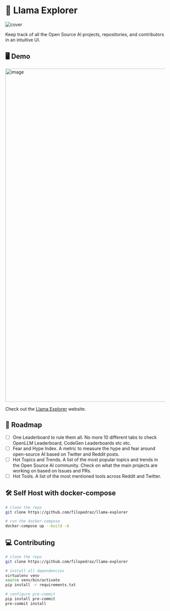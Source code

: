 # 🦙 Llama Explorer

![cover](https://github.com/filopedraz/llama-explorer/assets/29598954/b979aef1-65bc-4019-8d09-bf4c236ce251)

Keep track of all the Open Source AI projects, repositories, and contributors in an intuitive UI.

## 🖥️ Demo

<img width="1046" alt="image" src="https://github.com/filopedraz/llama-explorer/assets/29598954/921197c3-74cd-4603-b1ad-d3df80838984">

Check out the [Llama Explorer](https://llama-explorer.joandko.io/) website.

## 🚀 Roadmap

- [ ] One Leaderboard to rule them all. No more 10 different tabs to check OpenLLM Leaderboard, CodeGen Leaderboards etc etc.
- [ ] Fear and Hype Index. A metric to measure the hype and fear around open-source AI based on Twitter and Reddit posts.
- [ ] Hot Topics and Trends. A list of the most popular topics and trends in the Open Source AI community. Check on what the main projects are working on based on Issues and PRs.
- [ ] Hot Tools. A list of the most mentioned tools across Reddit and Twitter.

## 🛠️ Self Host with docker-compose

```bash
# clone the repo
git clone https://github.com/filopedraz/llama-explorer

# run the docker-compose
docker-compose up --build -d
```

## 💻 Contributing

```bash
# clone the repo
git clone https://github.com/filopedraz/llama-explorer

# install all dependencies
virtualenv venv
source venv/bin/activate
pip install -r requirements.txt

# configure pre-commit
pip install pre-commit
pre-commit install
```

